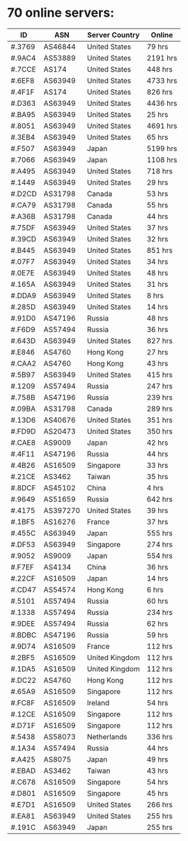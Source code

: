 # 70 online servers:

| ID | ASN | Server Country | Online |
| ------ | ------ | ------ | ------ |
| #.3769 | AS46844 | United States | 79 hrs |
| #.9AC4 | AS53889 | United States | 2191 hrs |
| #.7CCE | AS174 | United States | 448 hrs |
| #.6EF8 | AS63949 | United States | 4733 hrs |
| #.4F1F | AS174 | United States | 826 hrs |
| #.D363 | AS63949 | United States | 4436 hrs |
| #.BA95 | AS63949 | United States | 25 hrs |
| #.8051 | AS63949 | United States | 4691 hrs |
| #.3EB4 | AS63949 | United States | 65 hrs |
| #.F507 | AS63949 | Japan | 5199 hrs |
| #.7066 | AS63949 | Japan | 1108 hrs |
| #.A495 | AS63949 | United States | 718 hrs |
| #.1449 | AS63949 | United States | 29 hrs |
| #.D2CD | AS31798 | Canada | 53 hrs |
| #.CA79 | AS31798 | Canada | 55 hrs |
| #.A36B | AS31798 | Canada | 44 hrs |
| #.75DF | AS63949 | United States | 37 hrs |
| #.39CD | AS63949 | United States | 32 hrs |
| #.B445 | AS63949 | United States | 851 hrs |
| #.07F7 | AS63949 | United States | 34 hrs |
| #.0E7E | AS63949 | United States | 48 hrs |
| #.165A | AS63949 | United States | 31 hrs |
| #.DDA9 | AS63949 | United States | 8 hrs |
| #.285D | AS63949 | United States | 14 hrs |
| #.91D0 | AS47196 | Russia | 48 hrs |
| #.F6D9 | AS57494 | Russia | 36 hrs |
| #.643D | AS63949 | United States | 827 hrs |
| #.E846 | AS4760 | Hong Kong | 27 hrs |
| #.CAA2 | AS4760 | Hong Kong | 43 hrs |
| #.5B97 | AS63949 | United States | 415 hrs |
| #.1209 | AS57494 | Russia | 247 hrs |
| #.758B | AS47196 | Russia | 239 hrs |
| #.09BA | AS31798 | Canada | 289 hrs |
| #.13D6 | AS40676 | United States | 351 hrs |
| #.FD9D | AS20473 | United States | 350 hrs |
| #.CAE8 | AS9009 | Japan | 42 hrs |
| #.4F11 | AS47196 | Russia | 44 hrs |
| #.4B26 | AS16509 | Singapore | 33 hrs |
| #.21CE | AS3462 | Taiwan | 35 hrs |
| #.8DCF | AS45102 | China | 4 hrs |
| #.9649 | AS51659 | Russia | 642 hrs |
| #.4175 | AS397270 | United States | 39 hrs |
| #.1BF5 | AS16276 | France | 37 hrs |
| #.455C | AS63949 | Japan | 555 hrs |
| #.DF53 | AS63949 | Singapore | 274 hrs |
| #.9052 | AS9009 | Japan | 554 hrs |
| #.F7EF | AS4134 | China | 36 hrs |
| #.22CF | AS16509 | Japan | 14 hrs |
| #.CD47 | AS54574 | Hong Kong | 6 hrs |
| #.5101 | AS57494 | Russia | 60 hrs |
| #.1338 | AS57494 | Russia | 234 hrs |
| #.9DEE | AS57494 | Russia | 62 hrs |
| #.BDBC | AS47196 | Russia | 59 hrs |
| #.9D74 | AS16509 | France | 112 hrs |
| #.2BF5 | AS16509 | United Kingdom | 112 hrs |
| #.1DA5 | AS16509 | United Kingdom | 112 hrs |
| #.DC22 | AS4760 | Hong Kong | 112 hrs |
| #.65A9 | AS16509 | Singapore | 112 hrs |
| #.FC8F | AS16509 | Ireland | 54 hrs |
| #.12CE | AS16509 | Singapore | 112 hrs |
| #.D71F | AS16509 | Singapore | 112 hrs |
| #.5438 | AS58073 | Netherlands | 336 hrs |
| #.1A34 | AS57494 | Russia | 44 hrs |
| #.A425 | AS8075 | Japan | 49 hrs |
| #.EBAD | AS3462 | Taiwan | 43 hrs |
| #.C678 | AS16509 | Singapore | 54 hrs |
| #.D801 | AS16509 | Singapore | 45 hrs |
| #.E7D1 | AS16509 | United States | 266 hrs |
| #.EA81 | AS63949 | United States | 255 hrs |
| #.191C | AS63949 | Japan | 255 hrs |

